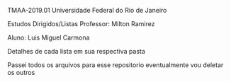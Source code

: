 TMAA-2019.01 Universidade Federal do Rio de Janeiro

Estudos Dirigidos/Listas 
Professor: Milton Ramirez


Aluno: Luis Miguel Carmona

Detalhes de cada lista em sua respectiva pasta

Passei todos os arquivos para esse repositorio eventualmente vou deletar os outros
